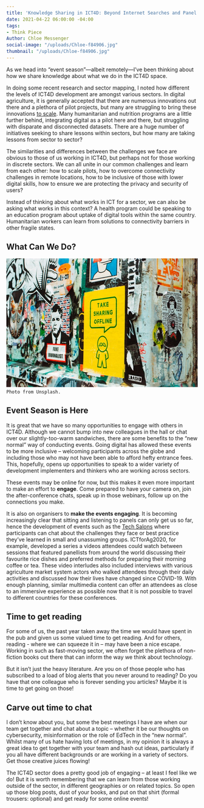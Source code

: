 ```yaml
---
title: 'Knowledge Sharing in ICT4D: Beyond Internet Searches and Panel Events'
date: 2021-04-22 06:00:00 -04:00
tags:
- Think Piece
Author: Chloe Messenger
social-image: "/uploads/Chloe-f84906.jpg"
thumbnail: "/uploads/Chloe-f84906.jpg"
---
```


As we head into “event season”—albeit remotely—I’ve been thinking about how we share knowledge about what we do in the ICT4D space.

In doing some recent research and sector mapping, I noted how different the levels of ICT4D development are amongst various sectors. In digital agriculture, it is generally accepted that there are numerous innovations out there and a plethora of pilot projects, but many are struggling to bring these innovations [to scale](https://www.cta.int/en/digitalisation-agriculture-africa). Many humanitarian and nutrition programs are a little further behind, integrating digital as a pilot here and there, but struggling with disparate and disconnected datasets. There are a huge number of initiatives seeking to share lessons within sectors, but how many are taking lessons from sector to sector?

<!--more-->

The similarities and differences between the challenges we face are obvious to those of us working in ICT4D, but perhaps not for those working in discrete sectors. We can all unite in our common challenges and learn from each other: how to scale pilots, how to overcome connectivity challenges in remote locations, how to be inclusive of those with lower digital skills, how to ensure we are protecting the privacy and security of users?

Instead of thinking about what works in ICT for a sector, we can also be asking what works in this context? A health program could be speaking to an education program about uptake of digital tools within the same country. Humanitarian workers can learn from solutions to connectivity barriers in other fragile states.

## What Can We Do?

![Chloe-f84906.jpg](/uploads/Chloe-f84906.jpg)`Photo from Unsplash.`

## Event Season is Here

It is great that we have so many opportunities to engage with others in ICT4D. Although we cannot bump into new colleagues in the hall or chat over our slightly-too-warm sandwiches, there are some benefits to the “new normal” way of conducting events. Going digital has allowed these events to be more inclusive – welcoming participants across the globe and including those who may not have been able to afford hefty entrance fees. This, hopefully, opens up opportunities to speak to a wider variety of development implementers and thinkers who are working across sectors.

These events may be online for now, but this makes it even more important to make an effort to **engage**. Come prepared to have your camera on, join the after-conference chats, speak up in those webinars, follow up on the connections you make.

It is also on organisers to **make the events engaging**. It is becoming increasingly clear that sitting and listening to panels can only get us so far, hence the development of events such as the [Tech Salons](https://technologysalon.org/) where participants can chat about the challenges they face or best practice they’ve learned in small and unassuming groups. ICTforAg2020, for example, developed a series a videos attendees could watch between sessions that featured panellists from around the world discussing their favourite rice dishes and preferred methods for preparing their morning coffee or tea. These video interludes also included interviews with various agriculture market system actors who walked attendees through their daily activities and discussed how their lives have changed since COVID-19. With enough planning, similar multimedia content can offer an attendees as close to an immersive experience as possible now that it is not possible to travel to different countries for these conferences. 

## Time to get reading

For some of us, the past year taken away the time we would have spent in the pub and given us some valued time to get reading. And for others, reading - where we can squeeze it in – may have been a nice escape. Working in such as fast-moving sector, we often forget the plethora of non-fiction books out there that can inform the way we think about technology.

But it isn’t just the heavy literature. Are you on of those people who has subscribed to a load of blog alerts that you never around to reading? Do you have that one colleague who is forever sending you articles? Maybe it is time to get going on those!

## Carve out time to chat

I don’t know about you, but some the best meetings I have are when our team get together and chat about a topic – whether it be our thoughts on cybersecurity, misinformation or the role of EdTech in the “new normal”. Whilst many of us hate having lots of meetings, in my opinion it is always a great idea to get together with your team and hash out ideas, particularly if you all have different backgrounds or are working in a variety of sectors. Get those creative juices flowing!

The ICT4D sector does a pretty good job of engaging – at least I feel like we do! But it is worth remembering that we can learn from those working outside of the sector, in different geographies or on related topics. So open up those blog posts, dust of your books, and put on that shirt (formal trousers: optional) and get ready for some online events!
